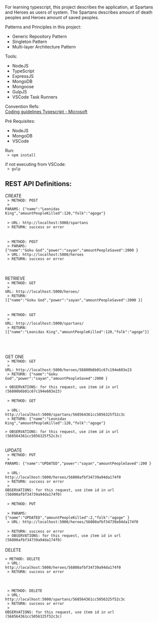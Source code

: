 For learning typescript, this project describes the application, at Spartans and Heroes as users of system. The Spartans describes amount of death peoples and Heroes amount of saved peoples.

Patterns and Principles in this project:

* Generic Repository Pattern
* Singleton Pattern
* Multi-layer Architecture Pattern

Tools:

* NodeJS
* TypeScript
* ExpressJS
* MongoDB
* Mongoose
* GulpJS
* VSCode Task Runners

Convention Refs: <br />
<a href="https://github.com/Microsoft/TypeScript/wiki/Coding-guidelines" target="_blank"> Coding guidelines Typescript - Microsoft</a>

Pré Requisites: <br />

* NodeJS
* MongoDB
* VSCode

Run:
<br><code> > npm install </code>

 if not executing from VSCode:
<br><code> > gulp </code>

<h2> REST API Definitions: </h2>

CREATE <br />
<code> > METHOD: POST </code> <br />
<code> > PARAMS: {"name":"Leonidas King","amountPeopleKilled":120,"folk":"agoge"} </code> <br />
<code> > URL: http://localhost:5000/spartans </code> <br />
<code> > RETURN: success or error </code> <br />
<br />
<br />
<code> > METHOD: POST </code> <br />
<code> > PARAMS: {"name":"Goku God","power":"sayan","amountPeopleSaved":2000 } </code> <br />
<code> > URL: http://localhost:5000/heroes </code> <br />
<code> > RETURN: success or error </code> <br />
<br />
<br />

RETRIEVE <br />
<code> > METHOD: GET </code> <br />
<code> > URL: http://localhost:5000/heroes/ </code> <br />
<code> > RETURN: [{"name":"Goku God","power":"sayan","amountPeopleSaved":2000 }]</code> <br />
<br />
<br />
<code> > METHOD: GET </code> <br />
<code> > URL: http://localhost:5000/spartans/ </code> <br />
<code> > RETURN: [{"name":"Leonidas King","amountPeopleKilled":120,"folk":"agoge"}] </code> <br />
<br />
<br />

GET ONE <br />
<code> > METHOD: GET </code> <br />
<code> > URL: http://localhost:5000/heroes/56800b6b01c67c194e603e23 </code> <br />
<code> > RETURN: {"name":"Goku God","power":"sayan","amountPeopleSaved":2000 } </code> <br />
<code> > OBSERVATIONS: for this request, use item id in url (56800b6b01c67c194e603e23) </code>
<br />
<br />
<code> > METHOD: GET </code> <br />
<code> > URL: http://localhost:5000/spartans/568564361cc5056325f52c3c </code> <br />
<code> > RETURN: {"name":"Leonidas King","amountPeopleKilled":120,"folk":"agoge"} </code> <br />
<code> > OBSERVATIONS: for this request, use item id in url (568564361cc5056325f52c3c) </code>
<br />
<br />

UPDATE <br />
<code> > METHOD: PUT </code> <br />
<code> > PARAMS: {"name":"UPDATED","power":"sayan","amountPeopleSaved":200 } </code> <br />
<code> > URL: http://localhost:5000/heroes/56800afbf34739a94da174f0 </code> <br />
<code> > RETURN: success or error </code> <br />
<code> > OBSERVATIONS: for this request, use item id in url (56800afbf34739a94da174f0) </code>
<br />
<br />
<code> > METHOD: PUT </code> <br />
<code> > PARAMS: {"name":"UPDATED","amountPeopleKilled":2,"folk":"agoge" } </code> <br />
<code> > URL: http://localhost:5000/heroes/56800afbf34739a94da174f0 </code> <br />
<code> > RETURN: success or error </code> <br />
<code> > OBSERVATIONS: for this request, use item id in url (56800afbf34739a94da174f0) </code>
<br />
<br />
DELETE <br />
<code> > METHOD: DELETE </code> <br />
<code> > URL: http://localhost:5000/heroes/56800afbf34739a94da174f0 </code> <br />
<code> > RETURN: success or error </code> <br />
<br />
<br />

<code> > METHOD: DELETE </code> <br />
<code> > URL: http://localhost:5000/spartans/568564361cc5056325f52c3c </code> <br />
<code> > RETURN: success or error </code> <br />
<code> > OBSERVATIONS: for this request, use item id in url (568564361cc5056325f52c3c) </code>
<br />
<br />
